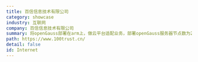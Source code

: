 ```yaml
---
title: 百信信息技术有限公司
category: showcase
industry: 互联网
company: 百信信息技术有限公司
summary: 将openGauss部署在arm上，做云平台适配业务，部署openGauss服务器节点数为20~50个。
path: https://www.100trust.cn/
detail: false
id: Internet
---
```

